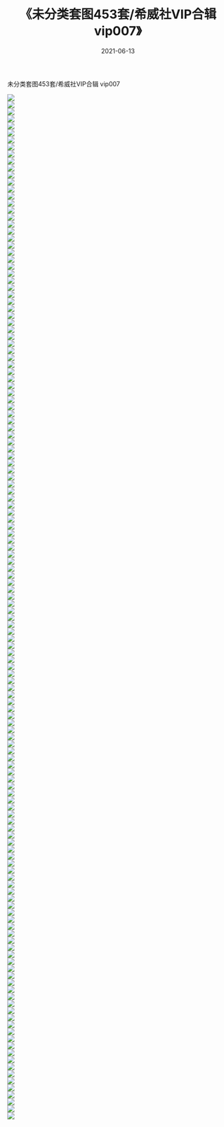 ﻿---
layout: post
title:  《未分类套图453套/希威社VIP合辑  vip007》
date:   2021-06-13
img: http://img.660000.xyz/Sharelink/网络美图/2021/未分类套图453套/希威社VIP合辑  vip007/000.jpg
categories: [美女, 清纯, 唯美]
---

未分类套图453套/希威社VIP合辑  vip007

 ![](http://img.660000.xyz/Sharelink/网络美图/2021/未分类套图453套/希威社VIP合辑&nbsp;&nbsp;vip007/001.jpg) <br>![](http://img.660000.xyz/Sharelink/网络美图/2021/未分类套图453套/希威社VIP合辑&nbsp;&nbsp;vip007/002.jpg) <br>![](http://img.660000.xyz/Sharelink/网络美图/2021/未分类套图453套/希威社VIP合辑&nbsp;&nbsp;vip007/003.jpg) <br>![](http://img.660000.xyz/Sharelink/网络美图/2021/未分类套图453套/希威社VIP合辑&nbsp;&nbsp;vip007/004.jpg) <br>![](http://img.660000.xyz/Sharelink/网络美图/2021/未分类套图453套/希威社VIP合辑&nbsp;&nbsp;vip007/005.jpg) <br>![](http://img.660000.xyz/Sharelink/网络美图/2021/未分类套图453套/希威社VIP合辑&nbsp;&nbsp;vip007/006.jpg) <br>![](http://img.660000.xyz/Sharelink/网络美图/2021/未分类套图453套/希威社VIP合辑&nbsp;&nbsp;vip007/007.jpg) <br>![](http://img.660000.xyz/Sharelink/网络美图/2021/未分类套图453套/希威社VIP合辑&nbsp;&nbsp;vip007/008.jpg) <br>![](http://img.660000.xyz/Sharelink/网络美图/2021/未分类套图453套/希威社VIP合辑&nbsp;&nbsp;vip007/009.jpg) <br>![](http://img.660000.xyz/Sharelink/网络美图/2021/未分类套图453套/希威社VIP合辑&nbsp;&nbsp;vip007/010.jpg) <br>![](http://img.660000.xyz/Sharelink/网络美图/2021/未分类套图453套/希威社VIP合辑&nbsp;&nbsp;vip007/011.jpg) <br>![](http://img.660000.xyz/Sharelink/网络美图/2021/未分类套图453套/希威社VIP合辑&nbsp;&nbsp;vip007/012.jpg) <br>![](http://img.660000.xyz/Sharelink/网络美图/2021/未分类套图453套/希威社VIP合辑&nbsp;&nbsp;vip007/013.jpg) <br>![](http://img.660000.xyz/Sharelink/网络美图/2021/未分类套图453套/希威社VIP合辑&nbsp;&nbsp;vip007/014.jpg) <br>![](http://img.660000.xyz/Sharelink/网络美图/2021/未分类套图453套/希威社VIP合辑&nbsp;&nbsp;vip007/015.jpg) <br>![](http://img.660000.xyz/Sharelink/网络美图/2021/未分类套图453套/希威社VIP合辑&nbsp;&nbsp;vip007/016.jpg) <br>![](http://img.660000.xyz/Sharelink/网络美图/2021/未分类套图453套/希威社VIP合辑&nbsp;&nbsp;vip007/017.jpg) <br>![](http://img.660000.xyz/Sharelink/网络美图/2021/未分类套图453套/希威社VIP合辑&nbsp;&nbsp;vip007/018.jpg) <br>![](http://img.660000.xyz/Sharelink/网络美图/2021/未分类套图453套/希威社VIP合辑&nbsp;&nbsp;vip007/019.jpg) <br>![](http://img.660000.xyz/Sharelink/网络美图/2021/未分类套图453套/希威社VIP合辑&nbsp;&nbsp;vip007/020.jpg) <br>![](http://img.660000.xyz/Sharelink/网络美图/2021/未分类套图453套/希威社VIP合辑&nbsp;&nbsp;vip007/021.jpg) <br>![](http://img.660000.xyz/Sharelink/网络美图/2021/未分类套图453套/希威社VIP合辑&nbsp;&nbsp;vip007/022.jpg) <br>![](http://img.660000.xyz/Sharelink/网络美图/2021/未分类套图453套/希威社VIP合辑&nbsp;&nbsp;vip007/023.jpg) <br>![](http://img.660000.xyz/Sharelink/网络美图/2021/未分类套图453套/希威社VIP合辑&nbsp;&nbsp;vip007/024.jpg) <br>![](http://img.660000.xyz/Sharelink/网络美图/2021/未分类套图453套/希威社VIP合辑&nbsp;&nbsp;vip007/025.jpg) <br>![](http://img.660000.xyz/Sharelink/网络美图/2021/未分类套图453套/希威社VIP合辑&nbsp;&nbsp;vip007/026.jpg) <br>![](http://img.660000.xyz/Sharelink/网络美图/2021/未分类套图453套/希威社VIP合辑&nbsp;&nbsp;vip007/027.jpg) <br>![](http://img.660000.xyz/Sharelink/网络美图/2021/未分类套图453套/希威社VIP合辑&nbsp;&nbsp;vip007/028.jpg) <br>![](http://img.660000.xyz/Sharelink/网络美图/2021/未分类套图453套/希威社VIP合辑&nbsp;&nbsp;vip007/029.jpg) <br>![](http://img.660000.xyz/Sharelink/网络美图/2021/未分类套图453套/希威社VIP合辑&nbsp;&nbsp;vip007/030.jpg) <br>![](http://img.660000.xyz/Sharelink/网络美图/2021/未分类套图453套/希威社VIP合辑&nbsp;&nbsp;vip007/031.jpg) <br>![](http://img.660000.xyz/Sharelink/网络美图/2021/未分类套图453套/希威社VIP合辑&nbsp;&nbsp;vip007/032.jpg) <br>![](http://img.660000.xyz/Sharelink/网络美图/2021/未分类套图453套/希威社VIP合辑&nbsp;&nbsp;vip007/033.jpg) <br>![](http://img.660000.xyz/Sharelink/网络美图/2021/未分类套图453套/希威社VIP合辑&nbsp;&nbsp;vip007/034.jpg) <br>![](http://img.660000.xyz/Sharelink/网络美图/2021/未分类套图453套/希威社VIP合辑&nbsp;&nbsp;vip007/035.jpg) <br>![](http://img.660000.xyz/Sharelink/网络美图/2021/未分类套图453套/希威社VIP合辑&nbsp;&nbsp;vip007/036.jpg) <br>![](http://img.660000.xyz/Sharelink/网络美图/2021/未分类套图453套/希威社VIP合辑&nbsp;&nbsp;vip007/037.jpg) <br>![](http://img.660000.xyz/Sharelink/网络美图/2021/未分类套图453套/希威社VIP合辑&nbsp;&nbsp;vip007/038.jpg) <br>![](http://img.660000.xyz/Sharelink/网络美图/2021/未分类套图453套/希威社VIP合辑&nbsp;&nbsp;vip007/039.jpg) <br>![](http://img.660000.xyz/Sharelink/网络美图/2021/未分类套图453套/希威社VIP合辑&nbsp;&nbsp;vip007/040.jpg) <br>![](http://img.660000.xyz/Sharelink/网络美图/2021/未分类套图453套/希威社VIP合辑&nbsp;&nbsp;vip007/041.jpg) <br>![](http://img.660000.xyz/Sharelink/网络美图/2021/未分类套图453套/希威社VIP合辑&nbsp;&nbsp;vip007/042.jpg) <br>![](http://img.660000.xyz/Sharelink/网络美图/2021/未分类套图453套/希威社VIP合辑&nbsp;&nbsp;vip007/043.jpg) <br>![](http://img.660000.xyz/Sharelink/网络美图/2021/未分类套图453套/希威社VIP合辑&nbsp;&nbsp;vip007/044.jpg) <br>![](http://img.660000.xyz/Sharelink/网络美图/2021/未分类套图453套/希威社VIP合辑&nbsp;&nbsp;vip007/045.jpg) <br>![](http://img.660000.xyz/Sharelink/网络美图/2021/未分类套图453套/希威社VIP合辑&nbsp;&nbsp;vip007/046.jpg) <br>![](http://img.660000.xyz/Sharelink/网络美图/2021/未分类套图453套/希威社VIP合辑&nbsp;&nbsp;vip007/047.jpg) <br>![](http://img.660000.xyz/Sharelink/网络美图/2021/未分类套图453套/希威社VIP合辑&nbsp;&nbsp;vip007/048.jpg) <br>![](http://img.660000.xyz/Sharelink/网络美图/2021/未分类套图453套/希威社VIP合辑&nbsp;&nbsp;vip007/049.jpg) <br>![](http://img.660000.xyz/Sharelink/网络美图/2021/未分类套图453套/希威社VIP合辑&nbsp;&nbsp;vip007/050.jpg) <br>![](http://img.660000.xyz/Sharelink/网络美图/2021/未分类套图453套/希威社VIP合辑&nbsp;&nbsp;vip007/051.jpg) <br>![](http://img.660000.xyz/Sharelink/网络美图/2021/未分类套图453套/希威社VIP合辑&nbsp;&nbsp;vip007/052.jpg) <br>![](http://img.660000.xyz/Sharelink/网络美图/2021/未分类套图453套/希威社VIP合辑&nbsp;&nbsp;vip007/053.jpg) <br>![](http://img.660000.xyz/Sharelink/网络美图/2021/未分类套图453套/希威社VIP合辑&nbsp;&nbsp;vip007/054.jpg) <br>![](http://img.660000.xyz/Sharelink/网络美图/2021/未分类套图453套/希威社VIP合辑&nbsp;&nbsp;vip007/055.jpg) <br>![](http://img.660000.xyz/Sharelink/网络美图/2021/未分类套图453套/希威社VIP合辑&nbsp;&nbsp;vip007/056.jpg) <br>![](http://img.660000.xyz/Sharelink/网络美图/2021/未分类套图453套/希威社VIP合辑&nbsp;&nbsp;vip007/057.jpg) <br>![](http://img.660000.xyz/Sharelink/网络美图/2021/未分类套图453套/希威社VIP合辑&nbsp;&nbsp;vip007/058.jpg) <br>![](http://img.660000.xyz/Sharelink/网络美图/2021/未分类套图453套/希威社VIP合辑&nbsp;&nbsp;vip007/059.jpg) <br>![](http://img.660000.xyz/Sharelink/网络美图/2021/未分类套图453套/希威社VIP合辑&nbsp;&nbsp;vip007/060.jpg) <br>![](http://img.660000.xyz/Sharelink/网络美图/2021/未分类套图453套/希威社VIP合辑&nbsp;&nbsp;vip007/061.jpg) <br>![](http://img.660000.xyz/Sharelink/网络美图/2021/未分类套图453套/希威社VIP合辑&nbsp;&nbsp;vip007/062.jpg) <br>![](http://img.660000.xyz/Sharelink/网络美图/2021/未分类套图453套/希威社VIP合辑&nbsp;&nbsp;vip007/063.jpg) <br>![](http://img.660000.xyz/Sharelink/网络美图/2021/未分类套图453套/希威社VIP合辑&nbsp;&nbsp;vip007/064.jpg) <br>![](http://img.660000.xyz/Sharelink/网络美图/2021/未分类套图453套/希威社VIP合辑&nbsp;&nbsp;vip007/065.jpg) <br>![](http://img.660000.xyz/Sharelink/网络美图/2021/未分类套图453套/希威社VIP合辑&nbsp;&nbsp;vip007/066.jpg) <br>![](http://img.660000.xyz/Sharelink/网络美图/2021/未分类套图453套/希威社VIP合辑&nbsp;&nbsp;vip007/067.jpg) <br>![](http://img.660000.xyz/Sharelink/网络美图/2021/未分类套图453套/希威社VIP合辑&nbsp;&nbsp;vip007/068.jpg) <br>![](http://img.660000.xyz/Sharelink/网络美图/2021/未分类套图453套/希威社VIP合辑&nbsp;&nbsp;vip007/069.jpg) <br>![](http://img.660000.xyz/Sharelink/网络美图/2021/未分类套图453套/希威社VIP合辑&nbsp;&nbsp;vip007/070.jpg) <br>![](http://img.660000.xyz/Sharelink/网络美图/2021/未分类套图453套/希威社VIP合辑&nbsp;&nbsp;vip007/071.jpg) <br>![](http://img.660000.xyz/Sharelink/网络美图/2021/未分类套图453套/希威社VIP合辑&nbsp;&nbsp;vip007/072.jpg) <br>![](http://img.660000.xyz/Sharelink/网络美图/2021/未分类套图453套/希威社VIP合辑&nbsp;&nbsp;vip007/073.jpg) <br>![](http://img.660000.xyz/Sharelink/网络美图/2021/未分类套图453套/希威社VIP合辑&nbsp;&nbsp;vip007/074.jpg) <br>![](http://img.660000.xyz/Sharelink/网络美图/2021/未分类套图453套/希威社VIP合辑&nbsp;&nbsp;vip007/075.jpg) <br>![](http://img.660000.xyz/Sharelink/网络美图/2021/未分类套图453套/希威社VIP合辑&nbsp;&nbsp;vip007/076.jpg) <br>![](http://img.660000.xyz/Sharelink/网络美图/2021/未分类套图453套/希威社VIP合辑&nbsp;&nbsp;vip007/077.jpg) <br>![](http://img.660000.xyz/Sharelink/网络美图/2021/未分类套图453套/希威社VIP合辑&nbsp;&nbsp;vip007/078.jpg) <br>![](http://img.660000.xyz/Sharelink/网络美图/2021/未分类套图453套/希威社VIP合辑&nbsp;&nbsp;vip007/079.jpg) <br>![](http://img.660000.xyz/Sharelink/网络美图/2021/未分类套图453套/希威社VIP合辑&nbsp;&nbsp;vip007/080.jpg) <br>![](http://img.660000.xyz/Sharelink/网络美图/2021/未分类套图453套/希威社VIP合辑&nbsp;&nbsp;vip007/081.jpg) <br>![](http://img.660000.xyz/Sharelink/网络美图/2021/未分类套图453套/希威社VIP合辑&nbsp;&nbsp;vip007/082.jpg) <br>![](http://img.660000.xyz/Sharelink/网络美图/2021/未分类套图453套/希威社VIP合辑&nbsp;&nbsp;vip007/083.jpg) <br>![](http://img.660000.xyz/Sharelink/网络美图/2021/未分类套图453套/希威社VIP合辑&nbsp;&nbsp;vip007/084.jpg) <br>![](http://img.660000.xyz/Sharelink/网络美图/2021/未分类套图453套/希威社VIP合辑&nbsp;&nbsp;vip007/085.jpg) <br>![](http://img.660000.xyz/Sharelink/网络美图/2021/未分类套图453套/希威社VIP合辑&nbsp;&nbsp;vip007/086.jpg) <br>![](http://img.660000.xyz/Sharelink/网络美图/2021/未分类套图453套/希威社VIP合辑&nbsp;&nbsp;vip007/087.jpg) <br>![](http://img.660000.xyz/Sharelink/网络美图/2021/未分类套图453套/希威社VIP合辑&nbsp;&nbsp;vip007/088.jpg) <br>![](http://img.660000.xyz/Sharelink/网络美图/2021/未分类套图453套/希威社VIP合辑&nbsp;&nbsp;vip007/089.jpg) <br>![](http://img.660000.xyz/Sharelink/网络美图/2021/未分类套图453套/希威社VIP合辑&nbsp;&nbsp;vip007/090.jpg) <br>![](http://img.660000.xyz/Sharelink/网络美图/2021/未分类套图453套/希威社VIP合辑&nbsp;&nbsp;vip007/091.jpg) <br>![](http://img.660000.xyz/Sharelink/网络美图/2021/未分类套图453套/希威社VIP合辑&nbsp;&nbsp;vip007/092.jpg) <br>![](http://img.660000.xyz/Sharelink/网络美图/2021/未分类套图453套/希威社VIP合辑&nbsp;&nbsp;vip007/093.jpg) <br>![](http://img.660000.xyz/Sharelink/网络美图/2021/未分类套图453套/希威社VIP合辑&nbsp;&nbsp;vip007/094.jpg) <br>![](http://img.660000.xyz/Sharelink/网络美图/2021/未分类套图453套/希威社VIP合辑&nbsp;&nbsp;vip007/095.jpg) <br>![](http://img.660000.xyz/Sharelink/网络美图/2021/未分类套图453套/希威社VIP合辑&nbsp;&nbsp;vip007/096.jpg) <br>![](http://img.660000.xyz/Sharelink/网络美图/2021/未分类套图453套/希威社VIP合辑&nbsp;&nbsp;vip007/097.jpg) <br>![](http://img.660000.xyz/Sharelink/网络美图/2021/未分类套图453套/希威社VIP合辑&nbsp;&nbsp;vip007/098.jpg) <br>![](http://img.660000.xyz/Sharelink/网络美图/2021/未分类套图453套/希威社VIP合辑&nbsp;&nbsp;vip007/099.jpg) <br>![](http://img.660000.xyz/Sharelink/网络美图/2021/未分类套图453套/希威社VIP合辑&nbsp;&nbsp;vip007/100.jpg) <br>![](http://img.660000.xyz/Sharelink/网络美图/2021/未分类套图453套/希威社VIP合辑&nbsp;&nbsp;vip007/101.jpg) <br>![](http://img.660000.xyz/Sharelink/网络美图/2021/未分类套图453套/希威社VIP合辑&nbsp;&nbsp;vip007/102.jpg) <br>![](http://img.660000.xyz/Sharelink/网络美图/2021/未分类套图453套/希威社VIP合辑&nbsp;&nbsp;vip007/103.jpg) <br>![](http://img.660000.xyz/Sharelink/网络美图/2021/未分类套图453套/希威社VIP合辑&nbsp;&nbsp;vip007/104.jpg) <br>![](http://img.660000.xyz/Sharelink/网络美图/2021/未分类套图453套/希威社VIP合辑&nbsp;&nbsp;vip007/105.jpg) <br>![](http://img.660000.xyz/Sharelink/网络美图/2021/未分类套图453套/希威社VIP合辑&nbsp;&nbsp;vip007/106.jpg) <br>![](http://img.660000.xyz/Sharelink/网络美图/2021/未分类套图453套/希威社VIP合辑&nbsp;&nbsp;vip007/107.jpg) <br>![](http://img.660000.xyz/Sharelink/网络美图/2021/未分类套图453套/希威社VIP合辑&nbsp;&nbsp;vip007/108.jpg) <br>![](http://img.660000.xyz/Sharelink/网络美图/2021/未分类套图453套/希威社VIP合辑&nbsp;&nbsp;vip007/109.jpg) <br>![](http://img.660000.xyz/Sharelink/网络美图/2021/未分类套图453套/希威社VIP合辑&nbsp;&nbsp;vip007/110.jpg) <br>![](http://img.660000.xyz/Sharelink/网络美图/2021/未分类套图453套/希威社VIP合辑&nbsp;&nbsp;vip007/111.jpg) <br>![](http://img.660000.xyz/Sharelink/网络美图/2021/未分类套图453套/希威社VIP合辑&nbsp;&nbsp;vip007/112.jpg) <br>![](http://img.660000.xyz/Sharelink/网络美图/2021/未分类套图453套/希威社VIP合辑&nbsp;&nbsp;vip007/113.jpg) <br>![](http://img.660000.xyz/Sharelink/网络美图/2021/未分类套图453套/希威社VIP合辑&nbsp;&nbsp;vip007/114.jpg) <br>![](http://img.660000.xyz/Sharelink/网络美图/2021/未分类套图453套/希威社VIP合辑&nbsp;&nbsp;vip007/115.jpg) <br>![](http://img.660000.xyz/Sharelink/网络美图/2021/未分类套图453套/希威社VIP合辑&nbsp;&nbsp;vip007/116.jpg) <br>![](http://img.660000.xyz/Sharelink/网络美图/2021/未分类套图453套/希威社VIP合辑&nbsp;&nbsp;vip007/117.jpg) <br>![](http://img.660000.xyz/Sharelink/网络美图/2021/未分类套图453套/希威社VIP合辑&nbsp;&nbsp;vip007/118.jpg) <br>![](http://img.660000.xyz/Sharelink/网络美图/2021/未分类套图453套/希威社VIP合辑&nbsp;&nbsp;vip007/119.jpg) <br>![](http://img.660000.xyz/Sharelink/网络美图/2021/未分类套图453套/希威社VIP合辑&nbsp;&nbsp;vip007/120.jpg) <br>![](http://img.660000.xyz/Sharelink/网络美图/2021/未分类套图453套/希威社VIP合辑&nbsp;&nbsp;vip007/121.jpg) <br>![](http://img.660000.xyz/Sharelink/网络美图/2021/未分类套图453套/希威社VIP合辑&nbsp;&nbsp;vip007/122.jpg) <br>![](http://img.660000.xyz/Sharelink/网络美图/2021/未分类套图453套/希威社VIP合辑&nbsp;&nbsp;vip007/123.jpg) <br>![](http://img.660000.xyz/Sharelink/网络美图/2021/未分类套图453套/希威社VIP合辑&nbsp;&nbsp;vip007/124.jpg) <br>![](http://img.660000.xyz/Sharelink/网络美图/2021/未分类套图453套/希威社VIP合辑&nbsp;&nbsp;vip007/125.jpg) <br>![](http://img.660000.xyz/Sharelink/网络美图/2021/未分类套图453套/希威社VIP合辑&nbsp;&nbsp;vip007/126.jpg) <br>![](http://img.660000.xyz/Sharelink/网络美图/2021/未分类套图453套/希威社VIP合辑&nbsp;&nbsp;vip007/127.jpg) <br>![](http://img.660000.xyz/Sharelink/网络美图/2021/未分类套图453套/希威社VIP合辑&nbsp;&nbsp;vip007/128.jpg) <br>![](http://img.660000.xyz/Sharelink/网络美图/2021/未分类套图453套/希威社VIP合辑&nbsp;&nbsp;vip007/129.jpg) <br>![](http://img.660000.xyz/Sharelink/网络美图/2021/未分类套图453套/希威社VIP合辑&nbsp;&nbsp;vip007/130.jpg) <br>![](http://img.660000.xyz/Sharelink/网络美图/2021/未分类套图453套/希威社VIP合辑&nbsp;&nbsp;vip007/131.jpg) <br>![](http://img.660000.xyz/Sharelink/网络美图/2021/未分类套图453套/希威社VIP合辑&nbsp;&nbsp;vip007/132.jpg) <br>![](http://img.660000.xyz/Sharelink/网络美图/2021/未分类套图453套/希威社VIP合辑&nbsp;&nbsp;vip007/133.jpg) <br>![](http://img.660000.xyz/Sharelink/网络美图/2021/未分类套图453套/希威社VIP合辑&nbsp;&nbsp;vip007/134.jpg) <br>![](http://img.660000.xyz/Sharelink/网络美图/2021/未分类套图453套/希威社VIP合辑&nbsp;&nbsp;vip007/135.jpg) <br>![](http://img.660000.xyz/Sharelink/网络美图/2021/未分类套图453套/希威社VIP合辑&nbsp;&nbsp;vip007/136.jpg) <br>![](http://img.660000.xyz/Sharelink/网络美图/2021/未分类套图453套/希威社VIP合辑&nbsp;&nbsp;vip007/137.jpg) <br>![](http://img.660000.xyz/Sharelink/网络美图/2021/未分类套图453套/希威社VIP合辑&nbsp;&nbsp;vip007/138.jpg) <br>![](http://img.660000.xyz/Sharelink/网络美图/2021/未分类套图453套/希威社VIP合辑&nbsp;&nbsp;vip007/139.jpg) <br>![](http://img.660000.xyz/Sharelink/网络美图/2021/未分类套图453套/希威社VIP合辑&nbsp;&nbsp;vip007/140.jpg) <br>![](http://img.660000.xyz/Sharelink/网络美图/2021/未分类套图453套/希威社VIP合辑&nbsp;&nbsp;vip007/141.jpg) <br>![](http://img.660000.xyz/Sharelink/网络美图/2021/未分类套图453套/希威社VIP合辑&nbsp;&nbsp;vip007/142.jpg) <br>![](http://img.660000.xyz/Sharelink/网络美图/2021/未分类套图453套/希威社VIP合辑&nbsp;&nbsp;vip007/143.jpg) <br>![](http://img.660000.xyz/Sharelink/网络美图/2021/未分类套图453套/希威社VIP合辑&nbsp;&nbsp;vip007/144.jpg) <br>![](http://img.660000.xyz/Sharelink/网络美图/2021/未分类套图453套/希威社VIP合辑&nbsp;&nbsp;vip007/145.jpg) <br>![](http://img.660000.xyz/Sharelink/网络美图/2021/未分类套图453套/希威社VIP合辑&nbsp;&nbsp;vip007/146.jpg) <br>